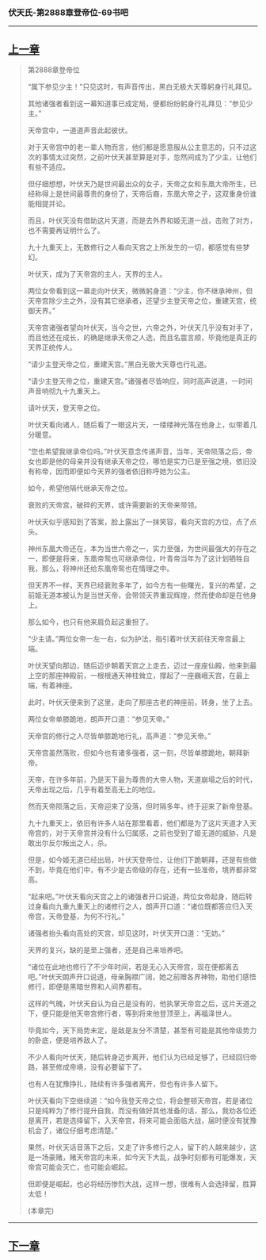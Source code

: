 ### 伏天氏-第2888章登帝位-69书吧

--------
[上一章](./fd14c139661903d85086b681dfe7d487.md)
--------


>
>
>
>第2888章登帝位
>
>“属下参见少主！”只见这时，有声音传出，黑白无极大天尊躬身行礼拜见。
>
>其他诸强者看到这一幕知道事已成定局，便都纷纷躬身行礼拜见：“参见少主。”
>
>天帝宫中，一道道声音此起彼伏。
>
>对于天帝宫中的老一辈人物而言，他们都是愿意服从公主意志的，只不过这次的事情太过突然，之前叶伏天甚至算是对手，忽然间成为了少主，让他们有些不适应。
>
>但仔细想想，叶伏天乃是世间最出众的女子，天帝之女和东凰大帝所生，已经称得上是世间最尊贵的身份了，天帝后裔，东凰大帝之子，这双重身份谁能相提并论。
>
>而且，叶伏天没有借助这片天道，而是去外界和姬无道一战，击败了对方，也不需要再证明什么了。
>
>九十九重天上，无数修行之人看向天宫之上所发生的一切，都感觉有些梦幻。
>
>叶伏天，成为了天帝宫的主人，天界的主人。
>
>两位女帝看到这一幕走向叶伏天，微微躬身道：“少主，你不继承神州，但天帝宫除少主之外，没有其它继承者，还望少主登天帝之位，重建天宫，统御天界。”
>
>天帝宫诸强者望向叶伏天，当今之世，六帝之外，叶伏天几乎没有对手了，而且他还在成长，的确是继承天帝之人选，而且名震言顺，毕竟他是真正的天界正统传人。
>
>“请少主登天帝之位，重建天宫。”黑白无极大天尊也行礼道。
>
>“请少主登天帝之位，重建天宫。”诸强者尽皆响应，同时高声说道，一时间声音响彻九十九重天上。
>
>请叶伏天，登天帝之位。
>
>叶伏天看向诸人，随后看了一眼这片天，一缕缕神光落在他身上，似带着几分暖意。
>
>“您也希望我继承帝位吗。”叶伏天意念传递声音，当年，天帝陨落之后，帝女也即是他的母亲并没有继承天帝之位，哪怕是实力已是至强之境，依旧没有称帝，因而即便如今天界的强者依旧称呼她为公主。
>
>如今，希望他隔代继承天帝之位。
>
>衰败的天帝宫，破碎的天界，或许需要新的天帝来带领。
>
>叶伏天似乎感知到了答案，脸上露出了一抹笑容，看向天宫的方位，点了点头。
>
>神州东凰大帝还在，本为当世六帝之一，实力至强，为世间最强大的存在之一，即便是将来，东凰帝鸳也可继承帝位，叶青帝当年为了这计划牺牲自我，那么，将神州还给东凰帝鸳也在情理之中。
>
>但天界不一样，天界已经衰败多年了，如今方有一些曙光，复兴的希望，之前姬无道本被认为是当世天帝，会带领天界重现辉煌，然而使命却是在他身上。
>
>那么如今，也只有他来肩负起这重担了。
>
>“少主请。”两位女帝一左一右，似为护法，指引着叶伏天前往天帝宫最上端。
>
>叶伏天望向那边，随后迈步朝着天宫之上走去，迈过一座座仙殿，他来到最上空的那座神殿前，一根根通天神柱耸立，撑起了一座巍峨天宫，在最上端，有着神座。
>
>此时，叶伏天便来到了这里，走向了那座古老的神座前，转身，坐了上去。
>
>两位女帝单膝跪地，朗声开口道：“参见天帝。”
>
>天帝宫的修行之人尽皆单膝跪地行礼，高声道：“参见天帝。”
>
>天帝宫虽然落败，但如今也有诸多强者，这一刻，尽皆单膝跪地，朝拜新帝。
>
>天帝，在许多年前，乃是天下最为尊贵的大帝人物，天道崩塌之后的时代，天帝出现之后，几乎有着至高无上的地位。
>
>然而天帝陨落之后，天帝迎来了没落，但时隔多年，终于迎来了新帝登基。
>
>九十九重天上，依旧有许多人站在那里看着，他们都是为了这片天道才入天帝宫的，对于天帝宫并没有什么归属感，之前也受到了姬无道的威胁，凡是敢出尔反尔叛出之人，杀。
>
>但是，如今姬无道已经出局，叶伏天登帝位，让他们下跪朝拜，还是有些做不到，毕竟在他们中，有不少是古帝级的存在，还有一些准帝，境界都非常高。
>
>“起来吧。”叶伏天看向天宫之上的诸强者开口说道，两位女帝起身，随后转过身看向九重九重天上的诸修行之人，朗声开口道：“诸位既都答应归入天帝宫，天帝登基，为何不行礼。”
>
>诸强者抬头看向高处的天宫，却见这时，叶伏天开口道：“无妨。”
>
>天界的复兴，缺的是至上强者，还是自己来培养吧。
>
>“诸位在此地也修行了不少年时间，若是无心入天帝宫，现在便都离去吧。”叶伏天朗声开口说道，母亲胸襟广阔，她之前赠各界神物，助他们感悟修行，即便是黑暗世界和人间界都有。
>
>这样的气魄，叶伏天自认为自己是没有的，他执掌天帝宫之后，这片天道之下，便只能是他天帝宫修行者，等到将来他登顶至上，再福泽世人。
>
>毕竟如今，天下局势未定，是敌是友分不清楚，甚至有可能是其他帝级势力的卧底，便是培养敌人了。
>
>不少人看向叶伏天，随后转身迈步离开，他们认为已经足够了，已经回归帝路，甚至修成帝境，没有必要留下了。
>
>也有人在犹豫挣扎，陆续有许多强者离开，但也有许多人留下。
>
>叶伏天看向下空继续道：“如今我登天帝之位，将会整顿天帝宫，若是诸位只是纯粹为了修行提升自我，而没有做好其他准备的话，那么，我劝各位还是离开，若是选择留下，入天帝宫，将来可能会面临大战，届时便没有犹豫机会了，诸位仔细考虑清楚。”
>
>果然，叶伏天话音落下之后，又走了许多修行之人，留下的人越来越少，这是一场豪赌，赌天帝宫的未来，如今天下大乱，战争时刻都有可能爆发，天帝宫可能会灭亡，也可能会崛起。
>
>但即便是崛起，也必将经历惨烈大战，这样一想，很难有人会选择留，胜算太低！
>
>(本章完)
>
>

--------
[下一章](./47699a865e252558379318d70a072aa5.md)
--------
